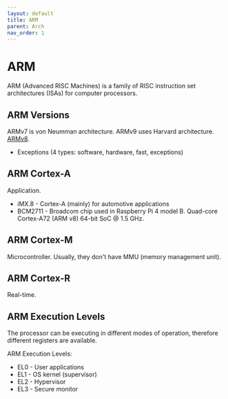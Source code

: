 ```yaml
---
layout: default
title: ARM
parent: Arch
nav_order: 1
---
```


# ARM

ARM (Advanced RISC Machines) is a family of RISC instruction set architectures (ISAs) for computer processors.

## ARM Versions

ARMv7 is von Neumman architecture. ARMv9 uses Harvard architecture. [ARMv8](https://mariokartwii.com/armv8).

* Exceptions (4 types: software, hardware, fast, exceptions)

## ARM Cortex-A

Application.

* iMX.8 - Cortex-A (mainly) for automotive applications
* BCM2711 - Broadcom chip used in Raspberry Pi 4 model B. Quad-core Cortex-A72 (ARM v8) 64-bit SoC @ 1.5 GHz.

## ARM Cortex-M

Microcontroller. Usually, they don't have MMU (memory management unit).

## ARM Cortex-R

Real-time.

## ARM Execution Levels

The processor can be executing in different modes of operation, therefore different registers are available.

ARM Execution Levels:

* EL0 - User applications
* EL1 - OS kernel (supervisor)
* EL2 - Hypervisor
* EL3 - Secure monitor
